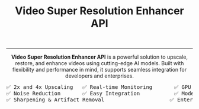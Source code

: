 <div align='center'>

# Video Super Resolution Enhancer API 



&nbsp;


---

**Video Super Resolution Enhancer API** is a powerful solution to upscale, restore, and enhance videos using cutting-edge AI models. Built with flexibility and performance in mind, it supports seamless integration for developers and enterprises.  

<div align='center'>

<pre>
✅ 2x and 4x Upscaling   ✅ Real-time Monitoring       ✅ GPU Auto-scaling  
✅ Noise Reduction       ✅ Easy Integration           ✅ Model Flexibility  
✅ Sharpening & Artifact Removal                     ✅ Enterprise-grade Performance  
</pre>

<div align='center'>

</div>
</div>
